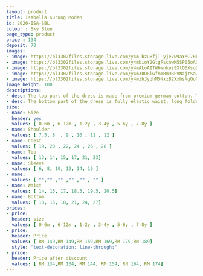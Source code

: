 ```yaml
---
layout: product
title: Isabella Kurung Moden 
id: 2020-ISA-SBL
colour : Sky Blue
page_type: product
price : 134
deposit: 70 
images:
- image: https://bl3302files.storage.live.com/y4m-bzuBfjT-yje7w9aYMC7HLgwBSdaDQt9bu4kEtzs3rP5TWVVxG4wlbMXek5HPOPMegiw-HISB6wcHH6fhuaLq386XbMHZ_5xy-HnO8jCFqWpDsNl8mPCHBN6U20MHOrlTOD1GdQdgzMB3DIxlFPEgA7yD2L9xyOzAlAhLD7PGV37Y-WQdmkXibjlLQyNAUtw?width=819&height=1024&cropmode=none
- image: https://bl3302files.storage.live.com/y4mbioY2GtgFscnwM5SP05oAQachrbRP5y6VF6LiHcQlmlJoMAg6wfE3e8qjdBQcJvJqTK_YQpkuIduOJJ0hjwe7Q27DHw-XYVzyHnzv7ENsbmrWUOsvu7o3VG5GrqgJlPclieN9-NPywNjwFlvZrLIHWM4jO_iKI7l96nV-ZDRsLDybHjX4WJavmgOzSYL1owh?width=819&height=1024&cropmode=none
- image: https://bl3302files.storage.live.com/y4mALoAITW6wnkei9XtQ0XsqQE0iZdEbtXm2Eue0oN_4ACbuKu-Dn2_sF_WKvKMtaRM4As4WVHuM3Sz3iZiqtG_UxtTe0sjNUbYGSDzSl2qlCc2g-q_CHgiHPnIewnXk_XN4vfDHB2mC_cPp75p959Ucwj84WBnMw-8EfaJvmll85EJb06yBN8u5xiBw9DMIjZd?width=819&height=1024&cropmode=none
- image: https://bl3302files.storage.live.com/y4m30D8lwfm1Bm9REVNzjtSawpCyUECtryXHnsgOY0MubTieX39cRCsrkD1dbyiNfaJhI7YaumNKQpHxFMD4R_NhcuweI4JoPUqliMWFwMK-QCR0o_K0sQmT53hBdxGu0OXL21NfzOxFRm0oW-oN9CSCS9JDjo_QiGwHUjT-CsroGmbSgaUXszfVEfwnxR-zoNJ?width=819&height=1024&cropmode=none
- image: https://bl3302files.storage.live.com/y4mzhJyqhM5NxzB2XxbsNgQoNQlwp-hE82AFfeKb_DmbtfeR6rtmIFJzyKfJCwsBM8Ol8yoOog1TiDKqDQqBa887_QLNfvWzORl57yC5LBUtD4iJ56cBLchV9OJ46Ds_h6VwyEqXxBG9YkNXj4gAoBLZ0MnwTzEbjiAlpEOMhdRomn4WahGR4gjYiqcduZ2p5wB?width=819&height=1024&cropmode=none
image_height: 100
descriptions:
- desc: The top part of the dress is made from premium german cotton. The design is round neck with zip at the back. Border lace with exclusive beads
- desc: The bottom part of the dress is fully elastic waist, long folded skirt.
size:
- name: Size
  header: yes
  values: [ 0-6m , 6-12m , 1-2y , 3-4y , 5-6y , 7-8y ]
- name: Shoulder
  values: [ 7.5, 8  , 9 , 10 , 11 , 12 ]
- name: Chest
  values: [ 19, 20 , 22, 24 , 26 , 28 ]
- name: Top
  values: [ 13, 14, 15, 17, 21, 23]
- name: Sleeve
  values: [ 6, 8, 10, 12, 14, 16 ]
- name: 
  values: [ "","" ,"" ,"" ,"" , "" ]
- name: Waist
  values: [ 14, 15, 17, 18.5, 19.5, 20.5]
- name: Bottom
  values: [ 13, 15, 18, 21, 24, 27]
prices:
- price:
  header: size
  values: [ 0-6m , 6-12m , 1-2y , 3-4y , 5-6y , 7-8y ]
- price:
  header: Price
  values: [ RM 149,RM 149,RM 159,RM 169,RM 179,RM 189]
  style: "text-decoration: line-through;"
- price:
  header: Price after discount
  values: [ RM 134,RM 134, RM 144, RM 154, RN 164, RM 174]
---
```

